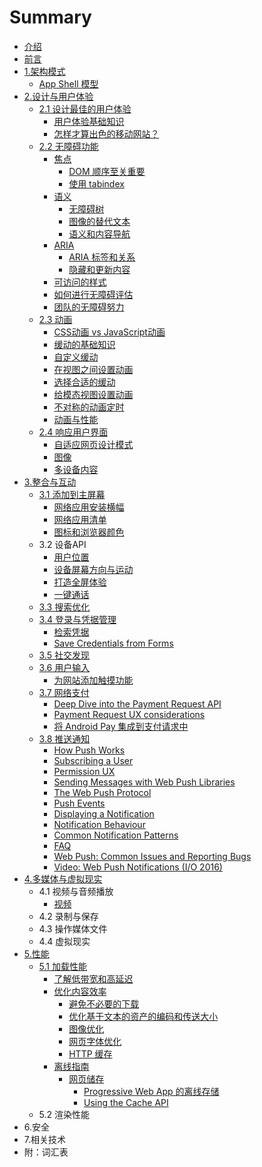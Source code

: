 # Summary

* [介绍](README.md)
* [前言](qian-yan.md)
* [1.架构模式](jia-gou-mo-shi.md)
  * [App Shell 模型](jia-gou-mo-shi/app-shell-mo-xing.md)
* [2.设计与用户体验](she-ji-yu-yong-hu-ti-yan.md)
  * [2.1 设计最佳的用户体验](she-ji-yu-yong-hu-ti-yan/she-ji-zui-jia-de-yong-hu-ti-yan.md)
    * [用户体验基础知识](she-ji-yu-yong-hu-ti-yan/she-ji-zui-jia-de-yong-hu-ti-yan/ji-chu-zhi-shi.md)
    * [怎样才算出色的移动网站？](she-ji-yu-yong-hu-ti-yan/she-ji-zui-jia-de-yong-hu-ti-yan/zen-yang-cai-suan-chu-se-de-yi-dong-wang-zhan-ff1f.md)
  * [2.2 无障碍功能](she-ji-yu-yong-hu-ti-yan/22-wu-zhang-ai-gong-neng.md)
    * [焦点](she-ji-yu-yong-hu-ti-yan/22-wu-zhang-ai-gong-neng/jiao-dian.md)
      * [DOM 顺序至关重要](she-ji-yu-yong-hu-ti-yan/22-wu-zhang-ai-gong-neng/jiao-dian/dom-shun-xu-zhi-guan-zhong-yao.md)
      * [使用 tabindex](she-ji-yu-yong-hu-ti-yan/22-wu-zhang-ai-gong-neng/jiao-dian/shi-yong-tabindex.md)
    * [语义](she-ji-yu-yong-hu-ti-yan/22-wu-zhang-ai-gong-neng/yu-yi.md)
      * [无障碍树](she-ji-yu-yong-hu-ti-yan/22-wu-zhang-ai-gong-neng/yu-yi/wu-zhang-ai-shu.md)
      * [图像的替代文本](she-ji-yu-yong-hu-ti-yan/22-wu-zhang-ai-gong-neng/yu-yi/tu-xiang-de-ti-dai-wen-ben.md)
      * [语义和内容导航](she-ji-yu-yong-hu-ti-yan/22-wu-zhang-ai-gong-neng/yu-yi/yu-yi-he-nei-rong-dao-hang.md)
    * [ARIA](she-ji-yu-yong-hu-ti-yan/22-wu-zhang-ai-gong-neng/yu-yi-yu-aria.md)
      * [ARIA 标签和关系](she-ji-yu-yong-hu-ti-yan/22-wu-zhang-ai-gong-neng/yu-yi-yu-aria/aria-biao-qian-he-guan-xi.md)
      * [隐藏和更新内容](she-ji-yu-yong-hu-ti-yan/22-wu-zhang-ai-gong-neng/yu-yi-yu-aria/yin-cang-he-geng-xin-nei-rong.md)
    * [可访问的样式](she-ji-yu-yong-hu-ti-yan/22-wu-zhang-ai-gong-neng/ke-fang-wen-de-yang-shi.md)
    * [如何进行无障碍评估](she-ji-yu-yong-hu-ti-yan/22-wu-zhang-ai-gong-neng/ru-he-jin-xing-wu-zhang-ai-ping-gu.md)
    * [团队的无障碍努力](she-ji-yu-yong-hu-ti-yan/22-wu-zhang-ai-gong-neng/tuan-dui-de-wu-zhang-ai-nu-li.md)
  * [2.3 动画](she-ji-yu-yong-hu-ti-yan/23-dong-hua.md)
    * [CSS动画 vs JavaScript动画](she-ji-yu-yong-hu-ti-yan/23-dong-hua/cssdong-huavs-javascript-dong-hua.md)
    * [缓动的基础知识](she-ji-yu-yong-hu-ti-yan/23-dong-hua/huan-dong-de-ji-chu-zhi-shi.md)
    * [自定义缓动](she-ji-yu-yong-hu-ti-yan/23-dong-hua/zi-ding-yi-huan-dong.md)
    * [在视图之间设置动画](she-ji-yu-yong-hu-ti-yan/23-dong-hua/zai-shi-tu-zhi-jian-she-zhi-dong-hua.md)
    * [选择合适的缓动](she-ji-yu-yong-hu-ti-yan/23-dong-hua/xuan-ze-he-shi-de-huan-dong.md)
    * [给模态视图设置动画](she-ji-yu-yong-hu-ti-yan/23-dong-hua/gei-mo-tai-shi-tu-she-zhi-dong-hua.md)
    * [不对称的动画定时](she-ji-yu-yong-hu-ti-yan/23-dong-hua/bu-dui-cheng-de-dong-hua-ding-shi.md)
    * [动画与性能](she-ji-yu-yong-hu-ti-yan/23-dong-hua/dong-hua-yu-xing-neng.md)
  * [2.4 响应用户界面](she-ji-yu-yong-hu-ti-yan/24-xiang-ying-yong-hu-jie-mian.md)
    * [自适应网页设计模式](she-ji-yu-yong-hu-ti-yan/zi-shi-ying-wang-ye-she-ji-mo-shi.md)
    * [图像](she-ji-yu-yong-hu-ti-yan/tu-xiang.md)
    * [多设备内容](she-ji-yu-yong-hu-ti-yan/duo-she-bei-nei-rong.md)
* [3.整合与互动](3zheng-he-yu-hu-dong.md)
  * [3.1 添加到主屏幕](3zheng-he-yu-hu-dong/31-tian-jia-dao-zhu-ping-mu.md)
    * [网络应用安装横幅](3zheng-he-yu-hu-dong/31-tian-jia-dao-zhu-ping-mu/wang-luo-ying-yong-an-zhuang-heng-fu.md)
    * [网络应用清单](3zheng-he-yu-hu-dong/31-tian-jia-dao-zhu-ping-mu/wang-luo-ying-yong-qing-dan.md)
    * [图标和浏览器颜色](3zheng-he-yu-hu-dong/31-tian-jia-dao-zhu-ping-mu/tu-biao-he-liu-lan-qi-yan-se.md)
  * 3.2 设备API
    * [用户位置](3zheng-he-yu-hu-dong/yong-hu-wei-zhi.md)
    * [设备屏幕方向与运动](3zheng-he-yu-hu-dong/she-bei-ping-mu-fang-xiang-yu-yun-dong.md)
    * [打造全屏体验](3zheng-he-yu-hu-dong/da-zao-quan-ping-ti-yan.md)
    * [一键通话](3zheng-he-yu-hu-dong/yi-jian-tong-hua.md)
  * [3.3 搜索优化](3zheng-he-yu-hu-dong/33-sou-suo-you-hua.md)
  * [3.4 登录与凭据管理](3zheng-he-yu-hu-dong/34-deng-lu-yu-ping-ju-guan-li.md)
    * [检索凭据](3zheng-he-yu-hu-dong/34-deng-lu-yu-ping-ju-guan-li/jian-suo-ping-ju.md)
    * [Save Credentials from Forms](3zheng-he-yu-hu-dong/34-deng-lu-yu-ping-ju-guan-li/save-credentials-from-forms.md)
  * [3.5 社交发现](3zheng-he-yu-hu-dong/35-she-jiao-fa-xian.md)
  * [3.6 用户输入](3zheng-he-yu-hu-dong/36-yong-hu-shu-ru.md)
    * [为网站添加触摸功能](3zheng-he-yu-hu-dong/36-yong-hu-shu-ru/wei-wang-zhan-tian-jia-hong-mo-gong-neng.md)
  * [3.7 网络支付](3zheng-he-yu-hu-dong/37-wang-luo-zhi-fu.md)
    * [Deep Dive into the Payment Request API](3zheng-he-yu-hu-dong/37-wang-luo-zhi-fu/deep-dive-into-the-payment-request-api.md)
    * [Payment Request UX considerations](3zheng-he-yu-hu-dong/37-wang-luo-zhi-fu/payment-request-ux-considerations.md)
    * [将 Android Pay 集成到支付请求中](3zheng-he-yu-hu-dong/37-wang-luo-zhi-fu/jiang-android-pay-ji-cheng-dao-zhi-fu-qing-qiu-zhong.md)
  * [3.8 推送通知](3zheng-he-yu-hu-dong/38-tui-song-tong-zhi.md)
    * [How Push Works](3zheng-he-yu-hu-dong/38-tui-song-tong-zhi/how-push-works.md)
    * [Subscribing a User](3zheng-he-yu-hu-dong/38-tui-song-tong-zhi/subscribing-a-user.md)
    * [Permission UX](3zheng-he-yu-hu-dong/38-tui-song-tong-zhi/permission-ux.md)
    * [Sending Messages with Web Push Libraries](3zheng-he-yu-hu-dong/38-tui-song-tong-zhi/sending-messages-with-web-push-libraries.md)
    * [The Web Push Protocol](3zheng-he-yu-hu-dong/38-tui-song-tong-zhi/the-web-push-protocol.md)
    * [Push Events](3zheng-he-yu-hu-dong/38-tui-song-tong-zhi/push-events.md)
    * [Displaying a Notification](3zheng-he-yu-hu-dong/38-tui-song-tong-zhi/displaying-a-notification.md)
    * [Notification Behaviour](3zheng-he-yu-hu-dong/38-tui-song-tong-zhi/notification-behaviour.md)
    * [Common Notification Patterns](3zheng-he-yu-hu-dong/38-tui-song-tong-zhi/common-notification-patterns.md)
    * [FAQ](3zheng-he-yu-hu-dong/38-tui-song-tong-zhi/faq.md)
    * [Web Push: Common Issues and Reporting Bugs](3zheng-he-yu-hu-dong/38-tui-song-tong-zhi/web-push-common-issues-and-reporting-bugs.md)
    * [Video: Web Push Notifications \(I/O 2016\)](3zheng-he-yu-hu-dong/38-tui-song-tong-zhi/video-web-push-notifications-io-2016.md)
* [4.多媒体与虚拟现实](duo-mei-ti-yu-xu-ni-xian-shi.md)
  * 4.1 视频与音频播放
    * [视频](duo-mei-ti-yu-xu-ni-xian-shi/shi-pin.md)
  * 4.2 录制与保存
  * 4.3 操作媒体文件
  * 4.4 虚拟现实
* [5.性能](5xing-neng.md)
  * [5.1 加载性能](5xing-neng/jia-zai-xing-neng.md)
    * [了解低带宽和高延迟](5xing-neng/jia-zai-xing-neng/le-jie-di-dai-kuan-he-gao-yan-chi.md)
    * [优化内容效率](5xing-neng/jia-zai-xing-neng/you-hua-nei-rong-xiao-lv.md)
      * [避免不必要的下载](5xing-neng/jia-zai-xing-neng/you-hua-nei-rong-xiao-lv/bi-mian-bu-bi-yao-de-xia-zai.md)
      * [优化基于文本的资产的编码和传送大小](5xing-neng/jia-zai-xing-neng/you-hua-nei-rong-xiao-lv/you-hua-ji-yu-wen-ben-de-zi-chan-de-bian-ma-he-chuan-song-da-xiao.md)
      * [图像优化](5xing-neng/jia-zai-xing-neng/you-hua-nei-rong-xiao-lv/tu-xiang-you-hua.md)
      * [网页字体优化](5xing-neng/jia-zai-xing-neng/you-hua-nei-rong-xiao-lv/wang-ye-zi-ti-you-hua.md)
      * [HTTP 缓存](5xing-neng/jia-zai-xing-neng/you-hua-nei-rong-xiao-lv/http-huan-cun.md)
    * [离线指南](5xing-neng/jia-zai-xing-neng/li-xian-zhi-nan.md)
      * [网页储存](5xing-neng/jia-zai-xing-neng/li-xian-zhi-nan/wang-ye-chu-cun.md)
        * [Progressive Web App 的离线存储](5xing-neng/jia-zai-xing-neng/li-xian-zhi-nan/wang-ye-chu-cun/progressive-web-app-de-li-xian-cun-chu.md)
        * [Using the Cache API](5xing-neng/jia-zai-xing-neng/li-xian-zhi-nan/wang-ye-chu-cun/using-the-cache-api.md)
  * 5.2 渲染性能
* 6.安全
* 7.相关技术
* 附：词汇表

